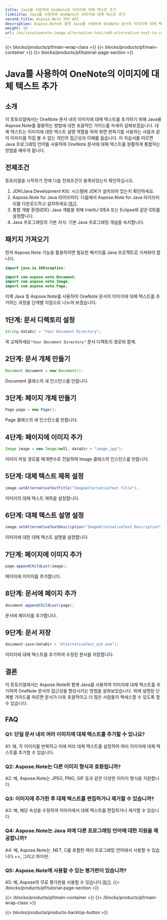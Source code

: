 ```yaml
---
title: Java를 사용하여 OneNote의 이미지에 대체 텍스트 추가
linktitle: Java를 사용하여 OneNote의 이미지에 대체 텍스트 추가
second_title: Aspose.Note 자바 API
description: Aspose.Note와 함께 Java를 사용하여 OneNote 문서의 이미지에 대체 텍스트를 추가하여 접근성과 포괄성을 향상시키는 방법을 알아보세요.
weight: 10
url: /ko/java/onenote-image-alternative-text/add-alternative-text-to-image/
---
```


{{< blocks/products/pf/main-wrap-class >}}
{{< blocks/products/pf/main-container >}}
{{< blocks/products/pf/tutorial-page-section >}}

# Java를 사용하여 OneNote의 이미지에 대체 텍스트 추가

## 소개

이 튜토리얼에서는 OneNote 문서 내의 이미지에 대체 텍스트를 추가하기 위해 Java용 Aspose.Note를 활용하는 방법에 대한 포괄적인 가이드를 자세히 살펴보겠습니다. 대체 텍스트는 이미지에 대한 텍스트 설명 역할을 하여 화면 판독기를 사용하는 사람과 같이 이미지를 직접 볼 수 없는 개인의 접근성과 이해를 돕습니다. 이 자습서를 따르면 Java 프로그래밍 언어를 사용하여 OneNote 문서에 대체 텍스트를 원활하게 통합하는 방법을 배우게 됩니다.

## 전제조건

튜토리얼을 시작하기 전에 다음 전제조건이 충족되었는지 확인하십시오.

1. JDK(Java Development Kit): 시스템에 JDK가 설치되어 있는지 확인하세요.
2.  Aspose.Note for Java 라이브러리: 다음에서 Aspose.Note for Java 라이브러리를 다운로드하고 설치하세요.[여기](https://releases.aspose.com/note/java/).
3. 통합 개발 환경(IDE): Java 개발을 위해 IntelliJ IDEA 또는 Eclipse와 같은 IDE를 설정합니다.
4. Java 프로그래밍의 기본 지식: 기본 Java 프로그래밍 개념을 숙지합니다.

## 패키지 가져오기

먼저 Aspose.Note 기능을 활용하려면 필요한 패키지를 Java 프로젝트로 가져와야 합니다.

```java
import java.io.IOException;

import com.aspose.note.Document;
import com.aspose.note.Image;
import com.aspose.note.Page;
```

이제 Java 및 Aspose.Note를 사용하여 OneNote 문서의 이미지에 대체 텍스트를 추가하는 과정을 단계별 지침으로 나누어 보겠습니다.

## 1단계: 문서 디렉토리 설정

```java
String dataDir = "Your Document Directory";
```

 꼭 교체하세요`"Your Document Directory"` 문서 디렉토리 경로와 함께.

## 2단계: 문서 개체 만들기

```java
Document document = new Document();
```

Document 클래스의 새 인스턴스를 만듭니다.

## 3단계: 페이지 개체 만들기

```java
Page page = new Page();
```

Page 클래스의 새 인스턴스를 만듭니다.

## 4단계: 페이지에 이미지 추가

```java
Image image = new Image(null, dataDir + "image.jpg");
```

이미지 파일 경로를 매개변수로 전달하여 Image 클래스의 인스턴스를 만듭니다.

## 5단계: 대체 텍스트 제목 설정

```java
image.setAlternativeTextTitle("ImageAlternativeText Title");
```

이미지의 대체 텍스트 제목을 설정합니다.

## 6단계: 대체 텍스트 설명 설정

```java
image.setAlternativeTextDescription("ImageAlternativeText Description");
```

이미지에 대한 대체 텍스트 설명을 설정합니다.

## 7단계: 페이지에 이미지 추가

```java
page.appendChildLast(image);
```

페이지에 이미지를 추가합니다.

## 8단계: 문서에 페이지 추가

```java
document.appendChildLast(page);
```

문서에 페이지를 추가합니다.

## 9단계: 문서 저장

```java
document.save(dataDir + "AlternativeText_out.one");
```

이미지에 대체 텍스트를 추가하여 수정된 문서를 저장합니다.

## 결론

이 튜토리얼에서는 Aspose.Note와 함께 Java를 사용하여 이미지에 대체 텍스트를 추가하여 OneNote 문서의 접근성을 향상시키는 방법을 살펴보았습니다. 위에 설명된 단계별 가이드를 따르면 문서가 더욱 포괄적이고 더 많은 사람들이 액세스할 수 있도록 할 수 있습니다.

## FAQ

### Q1: 단일 문서 내의 여러 이미지에 대체 텍스트를 추가할 수 있나요?

A1: 예, 각 이미지를 반복하고 이에 따라 대체 텍스트를 설정하여 여러 이미지에 대체 텍스트를 추가할 수 있습니다.

### Q2: Aspose.Note는 다른 이미지 형식과 호환됩니까?

A2: 예, Aspose.Note는 JPEG, PNG, GIF 등과 같은 다양한 이미지 형식을 지원합니다.

### Q3: 이미지에 추가한 후 대체 텍스트를 편집하거나 제거할 수 있습니까?

A3: 예, 해당 속성을 수정하여 이미지에서 대체 텍스트를 편집하거나 제거할 수 있습니다.

### Q4: Aspose.Note는 Java 외에 다른 프로그래밍 언어에 대한 지원을 제공합니까?

A4: 예, Aspose.Note는 .NET, C를 포함한 여러 프로그래밍 언어에서 사용할 수 있습니다.++, 그리고 파이썬.

### Q5: Aspose.Note에 사용할 수 있는 평가판이 있습니까?

 A5: 예, Aspose의 무료 평가판을 사용할 수 있습니다.[여기](https://releases.aspose.com/).
{{< /blocks/products/pf/tutorial-page-section >}}

{{< /blocks/products/pf/main-container >}}
{{< /blocks/products/pf/main-wrap-class >}}

{{< blocks/products/products-backtop-button >}}
